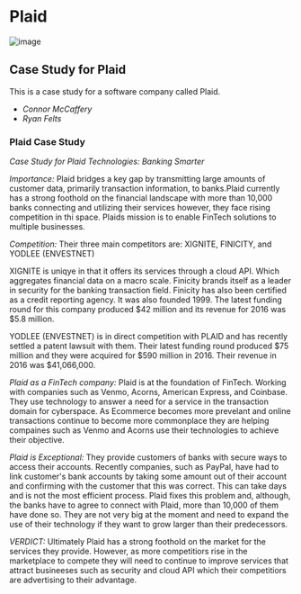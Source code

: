# Plaid
![image](https://www.aloi.io/wp-content/uploads/2019/09/api-visual.png)
## Case Study for Plaid
This is a case study for a software company called Plaid.
* *Connor McCaffery*
* *Ryan Felts*
### Plaid Case Study
*Case Study for Plaid Technologies: Banking Smarter*

*Importance:*
Plaid bridges a key gap by transmitting large amounts of customer data, primarily transaction information, to banks.Plaid currently has a strong foothold on the financial landscape with more than 10,000 banks connecting and utilizing their services however, they face rising competition in thi space. Plaids mission is to enable FinTech solutions to multiple businesses.

*Competition:*
Their three main competitors are: XIGNITE, FINICITY, and YODLEE (ENVESTNET)

XIGNITE is uniqye in that it offers its services through a cloud API. Which aggregates financial data on a macro scale.
Finicity brands itself as a leader in security for the banking transaction field. Finicity has also been certified as a credit reporting agency.  It was also founded 1999.  The latest funding round for this company produced $42 million and its revenue for 2016 was $5.8 million.

YODLEE (ENVESTNET) is in direct competition with PLAID and has recently settled a patent lawsuit with them. Their latest funding round produced $75 million and they were acquired for $590 million in 2016.  Their revenue in 2016 was $41,066,000.

*Plaid as a FinTech company:*
Plaid is at the foundation of FinTech. Working with companies such as Venmo, Acorns, American Express, and Coinbase. They use technology to answer a need for a service in the transaction domain for cyberspace. As Ecommerce becomes more prevelant and online transactions continue to become more commonplace they are helping compaines such as Venmo and Acorns use their technologies to achieve their objective.

*Plaid is Exceptional:*
They provide customers of banks with secure ways to access their accounts. Recently companies, such as PayPal, have had to link customer's bank accounts by taking some amount out of their account and confirming with the customer that this was correct. This can take days and is not the most efficient process. Plaid fixes this problem and, although, the banks have to agree to connect with Plaid, more than 10,000 of them have done so. They are not very big at the moment and need to expand the use of their technology if they want to grow larger than their predecessors.

*VERDICT:*
Ultimately Plaid has a strong foothold on the market for the services they provide. However, as more competitiors rise in the marketplace to compete they will need to continue to improve services that attract busineeses such as security and cloud API which their competitiors are advertising to their advantage.
